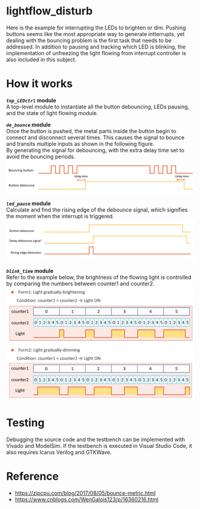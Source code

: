 # lightflow_disturb
Here is the example for interrupting the LEDs to brighten or dim. Pushing buttons seems like the most appropriate way to generate intterrupts, yet dealing with the bouncing problem is the first task that needs to be addressed. In addition to pausing and tracking which LED is blinking, the implementation of unfreezing the light flowing from interrupt controller is also included in this subject.

# How it works
**_`top_LEDctrl`_ module**  
A top-level module to instantiate all the button debouncing, LEDs pausing, and the state of light flowing module.  

**_`de_bounce`_ module**  
Once the button is pushed, the metal parts inside the button begin to connect and disconnect several times. This causes the signal to bounce and transits multiple inputs as shown in the following figure.  
By generating the signal for debouncing, with the extra delay time set to avoid the bouncing periods.
![GITHUB](https://github.com/wleen0/lightflow_disturb/blob/main/imgs/debounce_btn.png)

**_`led_pause`_ module**  
Calculate and find the rising edge of the debounce signal, which signifies the moment when the interrupt is triggered.
![GITHUB](https://github.com/wleen0/lightflow_disturb/blob/main/imgs/signal_detect.png)

**_`blink_time`_ module**  
Refer to the example below, the brightness of the flowing light is controlled by comparing the numbers between counter1 and counter2.
![GITHUB](https://github.com/wleen0/lightflow_disturb/blob/main/imgs/light_brightness.png?raw=true)

# Testing
Debugging the source code and the testbench can be implemented with Vivado and ModelSim. If the testbench is executed in Visual Studio Code, it also requires Icarus Verilog and GTKWave.

# Reference
* https://zipcpu.com/blog/2017/08/05/bounce-metric.html
* https://www.cnblogs.com/WenGalois123/p/16360216.html
